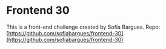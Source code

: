 # Frontend 30

This is a front-end challenge created by Sofía Bargues. 
Repo: [https://github.com/sofiabargues/frontend-30](https://github.com/sofiabargues/frontend-30)